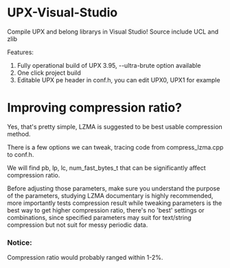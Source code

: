 # UPX-Visual-Studio
Compile UPX and belong librarys in Visual Studio! Source include UCL and zlib

Features:
1. Fully operational build of UPX 3.95, --ultra-brute option available
2. One click project build
3. Editable UPX pe header in conf.h, you can edit UPX0, UPX1 for example

# Improving compression ratio?
Yes, that's pretty simple, LZMA is suggested to be best usable compression method.

There is a few options we can tweak, tracing code from compress_lzma.cpp to conf.h.

We will find pb, lp, lc, num_fast_bytes_t that can be significantly affect compression ratio.

Before adjusting those parameters, make sure you understand the purpose of the parameters, studying LZMA documentary is highly recommended, more importantly tests compression result while tweaking parameters is the best way to get higher compression ratio, there's no 'best' settings or combinations, since specified parameters may suit for text/string compression but not suit for messy periodic data.

### Notice:
Compression ratio would probably ranged within 1-2%.
